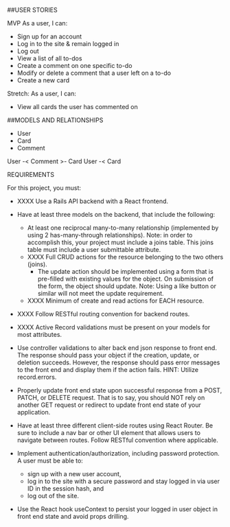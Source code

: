 ##USER STORIES

MVP
As a user, I can:
- Sign up for an account
- Log in to the site & remain logged in
- Log out
- View a list of all to-dos
- Create a comment on one specific to-do
- Modify or delete a comment that a user left on a to-do
- Create a new card


Stretch: 
As a user, I can:
- View all cards the user has commented on


##MODELS AND RELATIONSHIPS

- User
- Card
- Comment

User -< Comment >- Card
User -< Card




REQUIREMENTS

For this project, you must:

- XXXX Use a Rails API backend with a React frontend.

- Have at least three models on the backend, that include the following:
    - At least one reciprocal many-to-many relationship (implemented by using 2 has-many-through relationships). Note: in order to accomplish this, your project must include a joins table. This joins table must include a user submittable attribute.
    - XXXX Full CRUD actions for the resource belonging to the two others (joins). 
        - The update action should be implemented using a form that is pre-filled with existing values for the object. On submission of the form, the object should update. Note: Using a like button or similar will not meet the update requirement.
    - XXXX Minimum of create and read actions for EACH resource.

- XXXX Follow RESTful routing convention for backend routes.

- XXXX Active Record validations must be present on your models for most attributes.

- Use controller validations to alter back end json response to front end. The response should pass your object if the creation, update, or deletion succeeds. However, the response should pass error messages to the front end and display them if the action fails. HINT: Utilize record.errors.

- Properly update front end state upon successful response from a POST, PATCH, or DELETE request. That is to say, you should NOT rely on another GET request or redirect to update front end state of your application.

- Have at least three different client-side routes using React Router. Be sure to include a nav bar or other UI element that allows users to navigate between routes. Follow RESTful convention where applicable.

- Implement authentication/authorization, including password protection. A user must be able to:
    - sign up with a new user account,
    - log in to the site with a secure password and stay logged in via user ID in the session hash, and
    - log out of the site.

- Use the React hook useContext to persist your logged in user object in front end state and avoid props drilling.